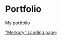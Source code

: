 # Portfolio 
My portfolio



["Merkury" Landing page](https://Kserxs-23/Portfolio.github.io/Merkury/index.html 'Second work');
